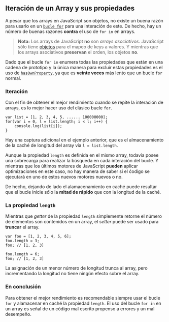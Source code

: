 ## Iteración de un Array y sus propiedades

A pesar que los arrays en JavaScript son objetos, no existe un buena razón para
usarlo en un [`bucle for`](#object.forinloop) para una interación de este. De 
hecho, hay un número de buenas razones **contra** el uso de `for in` en arrays.

> **Nota:** Los arrays de JavaScript **no** son *arrays asociativos*. JavaScript sólo 
> tiene [objetos](#object.general) para el mapeo de keys a valores. Y mientras
> que los arrays asociativos **preservan** el orden, los objetos **no**.

Dado que el bucle `for in` enumera todas las propiedades que están en una cadena
de prototipo y la única manera para excluir estas propiedades es el uso de
[`hasOwnProperty`](#object.hasownproperty), ya que es **veinte veces** más
lento que un bucle `for` normal.

### Iteración

Con el fin de obtener el mejor rendimiento cuando se repite la interación de arrays, 
es lo mejor hacer uso del clásico bucle `for`.

    var list = [1, 2, 3, 4, 5, ...... 100000000];
    for(var i = 0, l = list.length; i < l; i++) {
        console.log(list[i]);
    }

Hay una captura adicional en el ejemplo anterior, que es el almacenamiento de la
caché de longitud del array vía `l = list.length`.

Aunque la propiedad `length` es definida en el mismo array, todavía posee una sobrecarga
para realizar la búsqueda en cada interación del bucle. Y mientras que los últimos 
motores de JavaScript **pueden** aplicar optimizaciones en este caso, no hay manera 
de saber si el ćodigo se ejecutará en uno de estos nuevos motores nuevos o no.

De hecho, dejando de lado el alamacenamiento en caché puede resultar que el bucle
inicie sólo la **mitad de rápido** que con la longitud de la caché.

### La propiedad `length`

Mientras que *getter* de la propiedad `length` simplemente retorne el número de
elementos son contenidos en un array, el *setter* puede ser usado para 
**truncar** el array.

    var foo = [1, 2, 3, 4, 5, 6];
    foo.length = 3;
    foo; // [1, 2, 3]

    foo.length = 6;
    foo; // [1, 2, 3]

La asignación de un menor número de longitud trunca al array, pero incrementando la
longitud no tiene ningún efecto sobre el array.

### En conclusión

Para obtener el mejor rendimiento es recomendable siempre usar el bucle `for`
y alamacenar en caché la propiedad `length`. El uso del bucle `for in` en un array 
es señal de un código mal escrito propenso a errores y un mal desempeño. 

